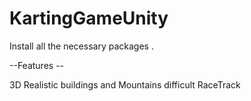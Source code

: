 # KartingGameUnity

Install all the necessary packages .

--Features --

3D Realistic buildings and Mountains
difficult RaceTrack
